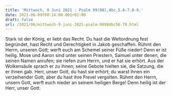 ```yaml
---
title: 'Mittwoch, 9 Juni 2021 : Psalm 99(98),4bc.5.6-7.8-9.'
date: 2021-06-09T08:14:00.001+02:00
draft: false
url: /2021/06/mittwoch-9-juni-2021-psalm-99984bc56-78.html
---
```


Stark ist der König, er liebt das Recht. Du hast die Weltordnung fest begründet, hast Recht und Gerechtigkeit in Jakob geschaffen. Rühmt den Herrn, unseren Gott; werft euch am Schemel seiner Füße nieder! Denn er ist heilig. Mose und Aaron sind unter seinen Priestern, Samuel unter denen, die seinen Namen anrufen; sie riefen zum Herrn, und er hat sie erhört. Aus der Wolkensäule sprach er zu ihnen; seine Gebote hielten sie, die Satzung, die er ihnen gab. Herr, unser Gott, du hast sie erhört; du warst ihnen ein verzeihender Gott, aber du hast ihre Frevel vergolten. Rühmt den Herrn, unsern Gott, werft euch nieder an seinem heiligen Berge! Denn heilig ist der Herr, unser Gott.